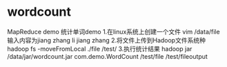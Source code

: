 # wordcount
MapReduce demo
统计单词demo
1.在linux系统上创建一个文件
vim  /data/file 输入内容为jiang zhang li jiang zhang
2.将文件上传到Hadoop文件系统种
hadoop fs -moveFromLocal ./file /test/
3.执行统计结果
hadoop jar /data/jar/wordcount.jar com.demo.WordCount /test/file /test/fileoutput
